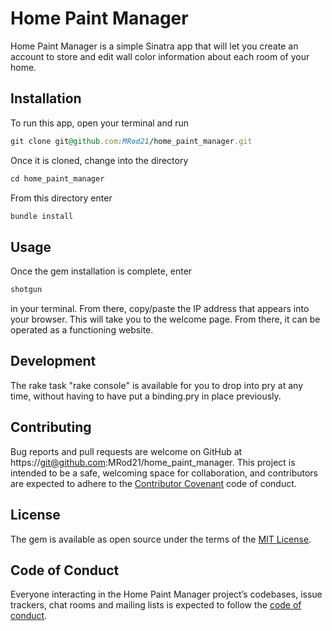 # Home Paint Manager

Home Paint Manager is a simple Sinatra app that will let you create an account to store and edit wall color information about each room of your home.

## Installation

To run this app, open your terminal and run

```ruby
git clone git@github.com:MRod21/home_paint_manager.git
```

Once it is cloned, change into the directory

```ruby
cd home_paint_manager
```
From this directory enter

 ```ruby
 bundle install
 ```

## Usage

Once the gem installation is complete, enter

```ruby
shotgun
```
in your terminal. From there, copy/paste the IP address that appears into your browser. This will take you to the welcome page. From there, it can be operated as a functioning website.

## Development

The rake task "rake console" is available for you to drop into pry at any time, without having to have put a binding.pry in place previously.

## Contributing

Bug reports and pull requests are welcome on GitHub at https://git@github.com:MRod21/home_paint_manager. This project is intended to be a safe, welcoming space for collaboration, and contributors are expected to adhere to the [Contributor Covenant](http://contributor-covenant.org) code of conduct.

## License

The gem is available as open source under the terms of the [MIT License](https://opensource.org/licenses/MIT).

## Code of Conduct

Everyone interacting in the Home Paint Manager project’s codebases, issue trackers, chat rooms and mailing lists is expected to follow the [code of conduct](https://github.com/MRod21/home_paint_manager/blob/master/CODE_OF_CONDUCT.md).
